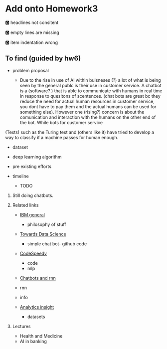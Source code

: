 # Add onto Homework3

:o2: headlines not consitent

:o2: empty lines are missing

:o2: item indentation wrong


## To find (guided by hw6)

* problem proposal

    * Due to the rise in use of AI within buisneses (?) a lot of what is being seen by the general publc is their use in customer service. A chatbot is a (software? ) that is able to communicate with humans in real time in response to quesitons of scentences. (chat bots are great bc they reduce the need for actual human resources in customer service, you dont have to pay them and the actual humans can be used for something else). However one (rising?) concern is about the comunication and interaction with the humans on the other end of the bot. While bots for customer service  

(Tests) such as the Turing test and (others like it) have tried to develop a way to classify if a machine passes for human enough. 


* dataset
* deep learning algorithm 
* pre existing efforts
* timeline 
   
    * TODO 

1. Still doing chatbots. 

2. Related links 
   
    * [IBM general](https://www.ibm.com/watson/how-to-build-a-chatbot?p1=Search&p4=43700050370997997&p5=p&gclid=6f5c56912136199de13536c65c46ebd1&gclsrc=3p.ds&)

        * philosophy of stuff

    * [Towards Data Science](https://towardsdatascience.com/how-to-create-a-chatbot-with-python-deep-learning-in-less-than-an-hour-56a063bdfc44)

        * simple chat bot- github code

    * [CodeSpeedy](https://www.codespeedy.com/chatbot-using-deep-learning-in-python/)
        * code
        * mlp

    * [Chatbots and rnn](https://towardsdatascience.com/personality-for-your-chatbot-with-recurrent-neural-networks-2038f7f34636)	

	 * rnn
	 * info

    * [Analytics insight](https://www.analyticsinsight.net/top-10-chatbot-datasets-assisting-in-ml-and-nlp-projects/#:~:text=The%20chatbot%20datasets%20are%20trained%20for%20machine%20learning,using%20several%20examples%20to%20solve%20the%20user%20query.)
		
         * datasets

3. Lectures
   
   * Health and Medicine
   * AI in banking 
 
